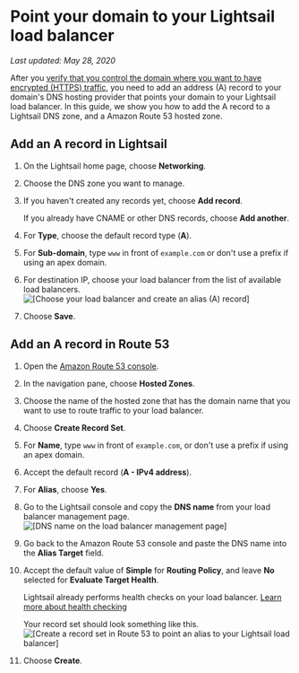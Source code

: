 # Point your domain to your Lightsail load balancer<a name="add-alias-record-for-lightsail-load-balancer"></a>

 *Last updated: May 28, 2020* 

After you [verify that you control the domain where you want to have encrypted \(HTTPS\) traffic](verify-tls-ssl-certificate-using-dns-cname-https.md), you need to add an address \(A\) record to your domain's DNS hosting provider that points your domain to your Lightsail load balancer\. In this guide, we show you how to add the A record to a Lightsail DNS zone, and a Amazon Route 53 hosted zone\.

## Add an A record in Lightsail<a name="add-address-record-lightsail"></a>

1. On the Lightsail home page, choose **Networking**\.

1. Choose the DNS zone you want to manage\.

1. If you haven't created any records yet, choose **Add record**\.

   If you already have CNAME or other DNS records, choose **Add another**\.

1. For **Type**, choose the default record type \(**A**\)\.

1. For **Sub\-domain**, type `www` in front of `example.com` or don't use a prefix if using an apex domain\.

1. For destination IP, choose your load balancer from the list of available load balancers\.  
![\[Choose your load balancer and create an alias (A) record\]](https://d9yljz1nd5001.cloudfront.net/en_us/a825044edce3b3cf14c8cdbea7367d2e/images/create-alias-a-record-for-lightsail-load-balancer.png)

1. Choose **Save**\.

## Add an A record in Route 53<a name="add-address-record-route-53"></a>

1. Open the [Amazon Route 53 console](https://console.aws.amazon.com/route53/)\.

1. In the navigation pane, choose **Hosted Zones**\.

1. Choose the name of the hosted zone that has the domain name that you want to use to route traffic to your load balancer\.

1. Choose **Create Record Set**\.

1. For **Name**, type `www` in front of `example.com`, or don't use a prefix if using an apex domain\.

1. Accept the default record \(**A \- IPv4 address**\)\.

1. For **Alias**, choose **Yes**\.

1. Go to the Lightsail console and copy the **DNS name** from your load balancer management page\.  
![\[DNS name on the load balancer management page\]](https://d9yljz1nd5001.cloudfront.net/en_us/a825044edce3b3cf14c8cdbea7367d2e/images/dns-name-on-load-balancer-management-page.png)

1. Go back to the Amazon Route 53 console and paste the DNS name into the **Alias Target** field\.

1. Accept the default value of **Simple** for **Routing Policy**, and leave **No** selected for **Evaluate Target Health**\.

   Lightsail already performs health checks on your load balancer\. [Learn more about health checking](enable-set-up-health-checking-for-lightsail-load-balancer-metrics.md)

   Your record set should look something like this\.  
![\[Create a record set in Route 53 to point an alias to your Lightsail load balancer\]](https://d9yljz1nd5001.cloudfront.net/en_us/a825044edce3b3cf14c8cdbea7367d2e/images/create-record-set-alias-record-route-53.png)

1. Choose **Create**\.